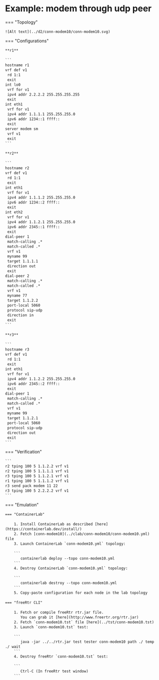 # Example: modem through udp peer

=== "Topology"

    ![Alt text](../d2/conn-modem10/conn-modem10.svg)

=== "Configurations"

    **r1**

    ```
    hostname r1
    vrf def v1
     rd 1:1
     exit
    int lo0
     vrf for v1
     ipv4 addr 2.2.2.2 255.255.255.255
     exit
    int eth1
     vrf for v1
     ipv4 addr 1.1.1.1 255.255.255.0
     ipv6 addr 1234::1 ffff::
     exit
    server modem sm
     vrf v1
     exit
    ```

    **r2**

    ```
    hostname r2
    vrf def v1
     rd 1:1
     exit
    int eth1
     vrf for v1
     ipv4 addr 1.1.1.2 255.255.255.0
     ipv6 addr 1234::2 ffff::
     exit
    int eth2
     vrf for v1
     ipv4 addr 1.1.2.1 255.255.255.0
     ipv6 addr 2345::1 ffff::
     exit
    dial-peer 1
     match-calling .*
     match-called .*
     vrf v1
     myname 99
     target 1.1.1.1
     direction out
     exit
    dial-peer 2
     match-calling .*
     match-called .*
     vrf v1
     myname 77
     target 1.1.2.2
     port-local 5060
     protocol sip-udp
     direction in
     exit
    ```

    **r3**

    ```
    hostname r3
    vrf def v1
     rd 1:1
     exit
    int eth1
     vrf for v1
     ipv4 addr 1.1.2.2 255.255.255.0
     ipv6 addr 2345::2 ffff::
     exit
    dial-peer 1
     match-calling .*
     match-called .*
     vrf v1
     myname 99
     target 1.1.2.1
     port-local 5060
     protocol sip-udp
     direction out
     exit
    ```

=== "Verification"

    ```
    r2 tping 100 5 1.1.2.2 vrf v1
    r2 tping 100 5 1.1.1.1 vrf v1
    r3 tping 100 5 1.1.2.1 vrf v1
    r1 tping 100 5 1.1.1.2 vrf v1
    r3 send pack modem 11 22
    r3 tping 100 5 2.2.2.2 vrf v1
    ```

=== "Emulation"

    === "ContainerLab"

        1. Install ContainerLab as described [here](https://containerlab.dev/install/)  
        2. Fetch [conn-modem10](../clab/conn-modem10/conn-modem10.yml) file  
        3. Launch ContainerLab `conn-modem10.yml` topology:  

        ```
           containerlab deploy --topo conn-modem10.yml  
        ```
        4. Destroy ContainerLab `conn-modem10.yml` topology:  

        ```
           containerlab destroy --topo conn-modem10.yml  
        ```
        5. Copy-paste configuration for each node in the lab topology

    === "freeRtr CLI"

        1. Fetch or compile freeRtr rtr.jar file.  
           You can grab it [here](http://www.freertr.org/rtr.jar)  
        2. Fetch `conn-modem10.tst` file [here](../tst/conn-modem10.tst)  
        3. Launch `conn-modem10.tst` test:  

        ```
           java -jar ../../rtr.jar test tester conn-modem10 path ./ temp ./ wait
        ```
        4. Destroy freeRtr `conn-modem10.tst` test:  

        ```
           Ctrl-C (In freeRtr test window)
        ```

